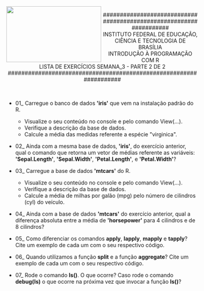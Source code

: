 <img align="left" img src="https://cloud.githubusercontent.com/assets/10408245/13290324/022a1f82-daf2-11e5-8179-00d828bf27a0.jpg" width="249px" height="147px" />

<p align="center">
###################################################################<br>
INSTITUTO FEDERAL DE EDUCAÇÃO, CIÊNCIA E TECNOLOGIA DE BRASÍLIA<br>
INTRODUÇÃO À PROGRAMAÇÃO COM R<br>
LISTA DE EXERCÍCIOS SEMANA_3 - PARTE 2 DE 2<br>
###################################################################
</p>

<br>

* 01_ Carregue o banco de dados **'iris'** que vem na instalação padrão do R.
  - Visualize o seu conteúdo no console e pelo comando View(...). 
  - Verifique a descrição da base de dados.
  - Calcule a média das medidas referente a espécie "virginica".

* 02_ Ainda com a mesma base de dados, **'iris'**, do exercício anterior, qual o comando que retorna um vetor de médias referente as variáveis: **'Sepal.Length'**, **'Sepal.Width'**, **'Petal.Length'**, e **'Petal.Width'**?

* 03_ Carregue a base de dados **'mtcars'** do R.
  - Visualize o seu conteúdo no console e pelo comando View(...). 
  - Verifique a descrição da base de dados.
  - Calcule a média de milhas por galão (mpg) pelo número de cilindros (cyl) do veículo.

* 04_ Ainda com a base de dados **'mtcars'** do exercício anterior, qual a diferença absoluta entre a média de **'horsepower'** para 4 cilindros e de 8 cilindros?

* 05_ Como diferenciar os comandos **apply**, **lapply**, **mapply** e **tapply**? Cite um exemplo de cada um com o seu respectivo código.

* 06_ Quando utilizamos a função **split** e a função **aggregate**? Cite um exemplo de cada um com o seu respectivo código.

* 07_ Rode o comando **ls()**. O que ocorre? Caso rode o comando **debug(ls)** o que ocorre na próxima vez que invocar a função **ls()**?
